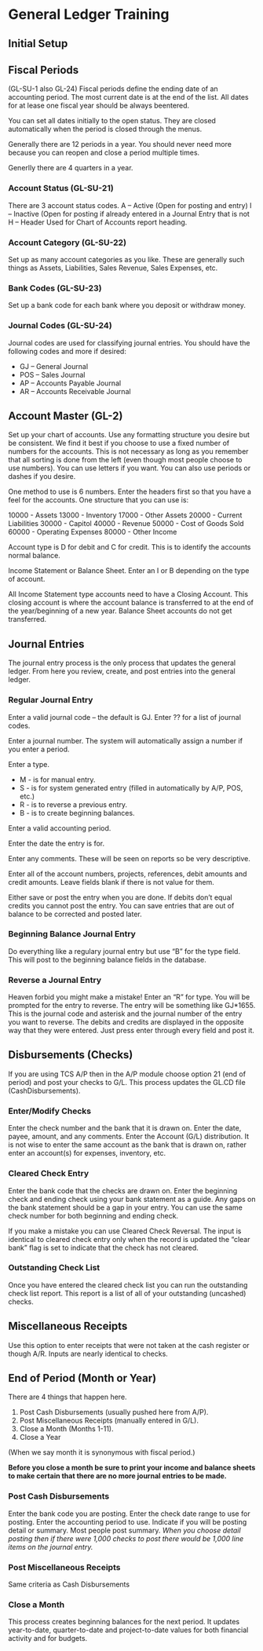 # General Ledger Training

<PageHeader />

## Initial Setup

## Fiscal Periods

(GL-SU-1 also GL-24) Fiscal periods define the ending date of an accounting period. The most current date is at the end of the list. All dates for at lease one fiscal year should be always beentered.

You can set all dates initially to the open status. They are closed automatically when the period is closed through the menus.

Generally there are 12 periods in a year. You should never need more because you can reopen and close a period multiple times.

Generlly there are 4 quarters in a year.

### Account Status (GL-SU-21)

There are 3 account status codes. A – Active (Open for posting and entry) I – Inactive (Open for posting if already entered in a Journal Entry that is not H – Header Used for Chart of Accounts report heading.

### Account Category (GL-SU-22)

Set up as many account categories as you like. These are generally such things as Assets, Liabilities, Sales Revenue, Sales Expenses, etc.

### Bank Codes (GL-SU-23)

Set up a bank code for each bank where you deposit or withdraw money.

### Journal Codes (GL-SU-24)

Journal codes are used for classifying journal entries. You should have the following codes and more if desired:

- GJ – General Journal
- POS – Sales Journal
- AP – Accounts Payable Journal
- AR – Accounts Receivable Journal

## Account Master (GL-2)

Set up your chart of accounts. Use any formatting structure you desire but be consistent. We find it best if you choose to use a fixed number of numbers for the accounts. This is not necessary as long as you remember that all sorting is done from the left (even though most people choose to use numbers). You can use letters if you want. You can also use periods or dashes if you desire.

One method to use is 6 numbers. Enter the headers first so that you have a feel for the accounts. One structure that you can use is:

10000 - Assets 13000 - Inventory 17000 - Other Assets 20000 - Current Liabilities 30000 - Capitol 40000 - Revenue 50000 - Cost of Goods Sold 60000 - Operating Expenses 80000 - Other Income

Account type is D for debit and C for credit. This is to identify the accounts normal balance.

Income Statement or Balance Sheet. Enter an I or B depending on the type of account.

All Income Statement type accounts need to have a Closing Account. This closing account is where the account balance is transferred to at the end of the year/beginning of a new year. Balance Sheet accounts do not get transferred.

## Journal Entries

The journal entry process is the only process that updates the general ledger. From here you review, create, and post entries into the general ledger.

### Regular Journal Entry

Enter a valid journal code – the default is GJ. Enter ?? for a list of journal codes.

Enter a journal number. The system will automatically assign a number if you enter a period.

Enter a type.

- M - is for manual entry.
- S - is for system generated entry (filled in automatically by A/P, POS, etc.)
- R - is to reverse a previous entry.
- B - is to create beginning balances.

Enter a valid accounting period.

Enter the date the entry is for.

Enter any comments. These will be seen on reports so be very descriptive.

Enter all of the account numbers, projects, references, debit amounts and credit amounts. Leave fields blank if there is not value for them.

Either save or post the entry when you are done. If debits don’t equal credits you cannot post the entry. You can save entries that are out of balance to be corrected and posted later.

### Beginning Balance Journal Entry

Do everything like a regulary journal entry but use “B” for the type field. This will post to the beginning balance fields in the database.

### Reverse a Journal Entry

Heaven forbid you might make a mistake! Enter an “R” for type. You will be prompted for the entry to reverse. The entry will be something like GJ\*1655. This is the journal code and asterisk and the journal number of the entry you want to reverse. The debits and credits are displayed in the opposite way that they were entered. Just press enter through every field and post it.

## Disbursements (Checks)

If you are using TCS A/P then in the A/P module choose option 21 (end of period) and post your checks to G/L. This process updates the GL.CD file (CashDisbursements).

### Enter/Modify Checks

Enter the check number and the bank that it is drawn on. Enter the date, payee, amount, and any comments. Enter the Account (G/L) distribution. It is not wise to enter the same account as the bank that is drawn on, rather enter an account(s) for expenses, inventory, etc.

### Cleared Check Entry

Enter the bank code that the checks are drawn on. Enter the beginning check and ending check using your bank statement as a guide. Any gaps on the bank statement should be a gap in your entry. You can use the same check number for both beginning and ending check.

If you make a mistake you can use Cleared Check Reversal. The input is identical to cleared check entry only when the record is updated the “clear bank” flag is set to indicate that the check has not cleared.

### Outstanding Check List

Once you have entered the cleared check list you can run the outstanding check list report. This report is a list of all of your outstanding (uncashed) checks.

## Miscellaneous Receipts

Use this option to enter receipts that were not taken at the cash register or though A/R. Inputs are nearly identical to checks.

## End of Period (Month or Year)

There are 4 things that happen here.

1. Post Cash Disbursements (usually pushed here from A/P).
2. Post Miscellaneous Receipts (manually entered in G/L).
3. Close a Month (Months 1-11).
4. Close a Year

(When we say month it is synonymous with fiscal period.)

**Before you close a month be sure to print your income and balance sheets to make certain that there are no more journal entries to be made.**

### Post Cash Disbursements

Enter the bank code you are posting. Enter the check date range to use for posting. Enter the accounting period to use. Indicate if you will be posting detail or summary. Most people post summary. _When you choose detail posting then if there were 1,000 checks to post there would be 1,000 line items on the journal entry._

### Post Miscellaneous Receipts

Same criteria as Cash Disbursements

### Close a Month

This process creates beginning balances for the next period. It updates year-to-date, quarter-to-date and project-to-date values for both financial activity and for budgets.

<PageFooter />
